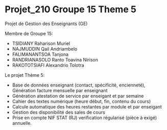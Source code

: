 # Projet_210 Groupe 15 Theme 5
Projet de Gestion des Enseignants (GE)

Membre de Groupe 15:
  
  - TSIDIANY Raharison Muriel
  - NAJMUDDIN Qail Andriambelo
  - FALIMANANTSOA Tanjona
  - RANDRIANASOLO Ranto Toavina Nirison
  - RAKOTOTSIAFI Alexandrio Tolotra
  
Le projet Thème 5:
  
  * Base de données enseignant (contact, spécificité, encienneté), Génération facture mensuelle par enseignant
  * Génération atestation de service par enseigant et par semaine
  * Cahier des textes numérique (heure début, fin, contenu du cours)
  * Calcule automatique des heures restantes par module et par enseigant
  * Gestion des disponibilité des sales de cours
  * Prise en compte NIF STAT (RJ) verification régularisé (pièce à exigé) annuelle.
